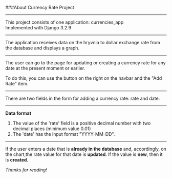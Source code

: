 ###About Currency Rate Project
___


This project consists of one application: currencies_app
<br>
Implemented with Django 3.2.9
___
The application receives data on the hryvnia to dollar exchange rate
from the database and displays a graph.
___
The user can go to the page for updating or creating a currency rate for any date at the present moment or earlier.

To do this, you can use the button on the right on the navbar and the "Add Rate" item.
___
There are two fields in the form for adding a currency rate: rate and date.
___
__Data format__
1. The value of the 'rate' field is a positive decimal number with two decimal places (minimum value 0.01)
2. The 'date' has the input format "YYYY-MM-DD".
___
If the user enters a date that is **already in the database** and, accordingly, on the chart,the rate value for that date is **updated**. 
If the value is **new**, then it is **created**.

_Thanks for reading!_